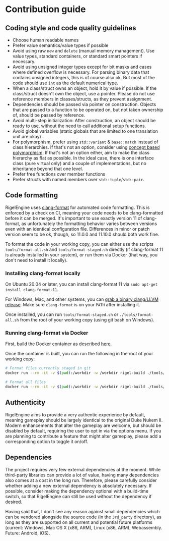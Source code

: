 # Contribution guide

## Coding style and code quality guidelines

* Choose human readable names
* Prefer value semantics/value types if possible
* Avoid using raw `new` and `delete` (manual memory management). Use value types, standard containers, or standard smart pointers if necessary.
* Avoid using unsigned integer types except for bit masks and cases where defined overflow is necessary. For parsing binary data that contains unsigned integers, this is of course also ok. But most of the code should use `int` as the default numerical type.
* When a class/struct owns an object, hold it by value if possible. If the class/struct doesn't own the object, use a pointer. Please do not use reference members in classes/structs, as they prevent assignment.
* Dependencies should be passed via pointer on construction. Objects that are passed to a function to be operated on, but not taken ownership of, should be passed by reference.
* Avoid multi-step initialization: After construction, an object should be ready to use, without the need to call additional setup functions.
* Avoid global variables (static globals that are limited to one translation unit are okay)
* For polymorphism, prefer using `std::variant` & `base::match` instead of class hierarchies. If that's not an option, consider using [concept based polymorphism](https://www.youtube.com/watch?v=2bLkxj6EVoM). If that's not an option either, aim to make the class hierarchy as flat as possible. In the ideal case, there is one interface class (pure virtual only) and a couple of implementations, but no inheritance beyond that one level.
* Prefer free functions over member functions
* Prefer structs with named members over `std::tuple`/`std::pair`.

## Code formatting

RigelEngine uses [clang-format](https://releases.llvm.org/11.0.0/tools/clang/docs/ClangFormat.html) for automated code formatting. This is enforced by a check on CI, meaning your code needs to be clang-formatted before it can be merged. It's important to use exactly version 11 of clang-format, as unfortunately the formatting behavior varies between versions even with an identical configuration file.
Differences in minor or patch version seem to be ok, though, so 11.0.0 and 11.10.0 should both work fine.

To format the code in your working copy, you can either use the scripts `tools/format-all.sh` and `tools/format-staged.sh` directly (if clang-format 11 is already installed in your system), or run them via Docker (that way, you don't need to install it locally).

### Installing clang-format locally

On Ubuntu 20.04 or later, you can install clang-format 11 via `sudo apt-get install clang-format-11`.

For Windows, Mac, and other systems, you can [grab a binary clang/LLVM release](https://github.com/llvm/llvm-project/releases/tag/llvmorg-11.0.0).
Make sure `clang-format` is on your `PATH` after installing it.

Once installed, you can run `tools/format-staged.sh` or `./tools/format-all.sh` from the root of your working copy (using git bash on Windows).

### Running clang-format via Docker

First, build the Docker container as described [here](https://github.com/lethal-guitar/RigelEngine/blob/master/BUILDING.md#docker-build-instructions).

Once the container is built, you can run the following in the root of your working copy:

```bash
# Format files currently staged in git
docker run --rm -it -v $(pwd):/workdir -w /workdir rigel-build ./tools/format-staged.sh

# Format all files
docker run --rm -it -v $(pwd):/workdir -w /workdir rigel-build ./tools/format-all.sh
```

## Authenticity

RigelEngine aims to provide a very authentic experience by default, meaning gameplay should be largely identical to the original Duke Nukem II. Modern enhancements that alter the gameplay are welcome, but should be disabled by default, requiring the user to opt in via the options menu. If you are planning to contribute a feature that might alter gameplay, please add a corresponding option to toggle it on/off.

## Dependencies

The project requires very few external dependencies at the moment. While third-party libraries can provide a lot of value, having many dependencies also comes at a cost in the long run. Therefore, please carefully consider whether adding a new external dependency is absolutely necessary. If possible, consider making the dependency optional with a build-time switch, so that RigelEngine can still be used without the dependency if desired.

Having said that, I don’t see any reason against small dependencies which can be vendored alongside the source code (in the `3rd_party` directory), as long as they are supported on all current and potential future platforms (current: Windows, Mac OS X (x86, ARM), Linux (x86, ARM), Webassembly. Future: Android, iOS).
